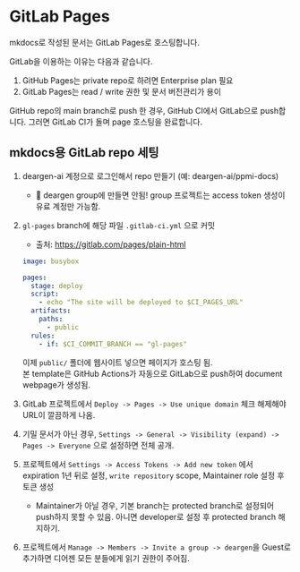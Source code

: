 # GitLab Pages

mkdocs로 작성된 문서는 GitLab Pages로 호스팅합니다.

GitLab을 이용하는 이유는 다음과 같습니다.

1. GitHub Pages는 private repo로 하려면 Enterprise plan 필요
2. GitLab Pages는 read / write 권한 및 문서 버전관리가 용이

GitHub repo의 main branch로 push 한 경우, GitHub CI에서 GitLab으로 push합니다. 그러면 GitLab CI가 돌며 page 호스팅을 완료합니다.

## mkdocs용 GitLab repo 세팅

1. deargen-ai 계정으로 로그인해서 repo 만들기 (예: deargen-ai/ppmi-docs)
    - 🚨 deargen group에 만들면 안됨! group 프로젝트는 access token 생성이 유료 계정만 가능함.
2. `gl-pages` branch에 해당 파일 `.gitlab-ci.yml` 으로 커밋
    - 출처: https://gitlab.com/pages/plain-html
    
    ```yaml
    image: busybox
    
    pages:
      stage: deploy
      script:
        - echo "The site will be deployed to $CI_PAGES_URL"
      artifacts:
        paths:
          - public
      rules:
        - if: $CI_COMMIT_BRANCH == "gl-pages"
    ```

    이제 `public/` 폴더에 웹사이트 넣으면 페이지가 호스팅 됨.  
    본 template은 GitHub Actions가 자동으로 GitLab으로 push하여 document webpage가 생성됨.

3. GitLab 프로젝트에서 `Deploy -> Pages -> Use unique domain` 체크 해제해야 URL이 깔끔하게 나옴.
4. 기밀 문서가 아닌 경우, `Settings -> General -> Visibility (expand) -> Pages -> Everyone` 으로 설정하면 전체 공개.
5. 프로젝트에서 `Settings -> Access Tokens -> Add new token` 에서 expiration 1년 뒤로 설정, `write repository` scope, Maintainer role 설정 후 토큰 생성
    - Maintainer가 아닐 경우, 기본 branch는 protected branch로 설정되어 push하지 못할 수 있음. 아니면 developer로 설정 후 protected branch 해지하기.
6. 프로젝트에서 `Manage -> Members -> Invite a group -> deargen`을 Guest로 추가하면 디어젠 모든 분들에게 읽기 권한이 주어짐.
